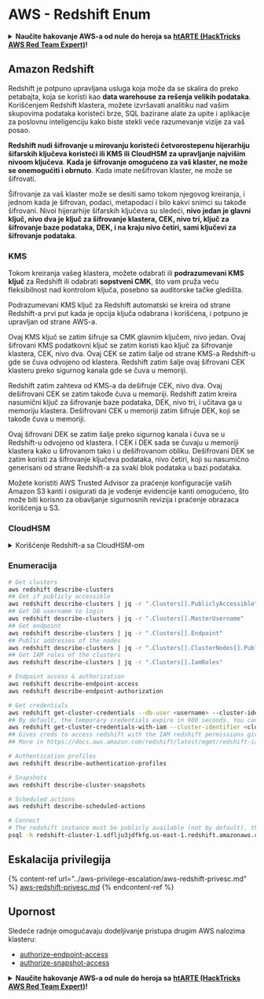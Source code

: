 # AWS - Redshift Enum

<details>

<summary><strong>Naučite hakovanje AWS-a od nule do heroja sa</strong> <a href="https://training.hacktricks.xyz/courses/arte"><strong>htARTE (HackTricks AWS Red Team Expert)</strong></a><strong>!</strong></summary>

Drugi načini podrške HackTricks-u:

* Ako želite da vidite **vašu kompaniju reklamiranu na HackTricks-u** ili **preuzmete HackTricks u PDF formatu** Proverite [**PLANOVE ZA PRIJAVU**](https://github.com/sponsors/carlospolop)!
* Nabavite [**zvanični PEASS & HackTricks swag**](https://peass.creator-spring.com)
* Otkrijte [**Porodicu PEASS**](https://opensea.io/collection/the-peass-family), našu kolekciju ekskluzivnih [**NFT-ova**](https://opensea.io/collection/the-peass-family)
* **Pridružite se** 💬 [**Discord grupi**](https://discord.gg/hRep4RUj7f) ili [**telegram grupi**](https://t.me/peass) ili nas **pratite** na **Twitteru** 🐦 [**@hacktricks\_live**](https://twitter.com/hacktricks\_live)**.**
* **Podelite svoje hakovanje trikove slanjem PR-ova na** [**HackTricks**](https://github.com/carlospolop/hacktricks) i [**HackTricks Cloud**](https://github.com/carlospolop/hacktricks-cloud) github repozitorijume.

</details>

## Amazon Redshift

Redshift je potpuno upravljana usluga koja može da se skalira do preko petabajta, koja se koristi kao **data warehouse za rešenja velikih podataka**. Korišćenjem Redshift klastera, možete izvršavati analitiku nad vašim skupovima podataka koristeći brze, SQL bazirane alate za upite i aplikacije za poslovnu inteligenciju kako biste stekli veće razumevanje vizije za vaš posao.

**Redshift nudi šifrovanje u mirovanju koristeći četvorostepenu hijerarhiju šifarskih ključeva koristeći ili KMS ili CloudHSM za upravljanje najvišim nivoom ključeva**. **Kada je šifrovanje omogućeno za vaš klaster, ne može se onemogućiti i obrnuto**. Kada imate nešifrovan klaster, ne može se šifrovati.

Šifrovanje za vaš klaster može se desiti samo tokom njegovog kreiranja, i jednom kada je šifrovan, podaci, metapodaci i bilo kakvi snimci su takođe šifrovani. Nivoi hijerarhije šifarskih ključeva su sledeći, **nivo jedan je glavni ključ, nivo dva je ključ za šifrovanje klastera, CEK, nivo tri, ključ za šifrovanje baze podataka, DEK, i na kraju nivo četiri, sami ključevi za šifrovanje podataka**.

### KMS

Tokom kreiranja vašeg klastera, možete odabrati ili **podrazumevani KMS ključ** za Redshift ili odabrati **sopstveni CMK**, što vam pruža veću fleksibilnost nad kontrolom ključa, posebno sa auditorske tačke gledišta.

Podrazumevani KMS ključ za Redshift automatski se kreira od strane Redshift-a prvi put kada je opcija ključa odabrana i korišćena, i potpuno je upravljan od strane AWS-a.

Ovaj KMS ključ se zatim šifruje sa CMK glavnim ključem, nivo jedan. Ovaj šifrovani KMS podatkovni ključ se zatim koristi kao ključ za šifrovanje klastera, CEK, nivo dva. Ovaj CEK se zatim šalje od strane KMS-a Redshift-u gde se čuva odvojeno od klastera. Redshift zatim šalje ovaj šifrovani CEK klasteru preko sigurnog kanala gde se čuva u memoriji.

Redshift zatim zahteva od KMS-a da dešifruje CEK, nivo dva. Ovaj dešifrovani CEK se zatim takođe čuva u memoriji. Redshift zatim kreira nasumični ključ za šifrovanje baze podataka, DEK, nivo tri, i učitava ga u memoriju klastera. Dešifrovani CEK u memoriji zatim šifruje DEK, koji se takođe čuva u memoriji.

Ovaj šifrovani DEK se zatim šalje preko sigurnog kanala i čuva se u Redshift-u odvojeno od klastera. I CEK i DEK sada se čuvaju u memoriji klastera kako u šifrovanom tako i u dešifrovanom obliku. Dešifrovani DEK se zatim koristi za šifrovanje ključeva podataka, nivo četiri, koji su nasumično generisani od strane Redshift-a za svaki blok podataka u bazi podataka.

Možete koristiti AWS Trusted Advisor za praćenje konfiguracije vaših Amazon S3 kanti i osigurati da je vođenje evidencije kanti omogućeno, što može biti korisno za obavljanje sigurnosnih revizija i praćenje obrazaca korišćenja u S3.

### CloudHSM

<details>

<summary>Korišćenje Redshift-a sa CloudHSM-om</summary>

Kada radite sa CloudHSM-om za obavljanje vašeg šifrovanja, prvo morate uspostaviti poverljivu vezu između vašeg HSM klijenta i Redshift-a koristeći klijentske i serverske sertifikate.

Ova veza je potrebna kako bi se obezbedile sigurne komunikacije, omogućavajući slanje ključeva za šifrovanje između vašeg HSM klijenta i vaših Redshift klastera. Koristeći nasumično generisan par privatnog i javnog ključa, Redshift kreira javni klijentski sertifikat, koji je šifrovan i čuvan od strane Redshift-a. Ovaj sertifikat mora biti preuzet i registrovan na vašem HSM klijentu, i dodeljen odgovarajućoj HSM particiji.

Zatim morate konfigurisati Redshift sa sledećim detaljima vašeg HSM klijenta: IP adresu HSM-a, ime particije HSM-a, lozinku particije HSM-a, i javni serverski sertifikat HSM-a, koji je šifrovan od strane CloudHSM-a koristeći interni glavni ključ. Kada su ove informacije obezbeđene, Redshift će potvrditi i verifikovati da može da se poveže i pristupi razvojnoj particiji.

Ako vaše interne sigurnosne politike ili upravljačke kontrole diktiraju da morate primeniti rotaciju ključeva, onda je to moguće sa Redshift-om omogućavajući vam rotaciju šifarskih ključeva za šifrovane klastera, međutim, morate biti svesni da tokom procesa rotacije ključeva, klaster će biti nedostupan vrlo kratko vreme, pa je najbolje rotirati ključeve samo kada je to potrebno, ili ako osećate da su možda kompromitovani.

Tokom rotacije, Redshift će rotirati CEK za vaš klaster i za sve rezervne kopije tog klastera. Rotiraće DEK za klaster ali nije moguće rotirati DEK za snimke smeštene u S3 koji su šifrovani korišćenjem DEK-a. Staviće klaster u stanje 'rotiranje ključeva' dok se proces ne završi, kada će status ponovo postati 'dostupan'.

</details>

### Enumeracija
```bash
# Get clusters
aws redshift describe-clusters
## Get if publicly accessible
aws redshift describe-clusters | jq -r ".Clusters[].PubliclyAccessible"
## Get DB username to login
aws redshift describe-clusters | jq -r ".Clusters[].MasterUsername"
## Get endpoint
aws redshift describe-clusters | jq -r ".Clusters[].Endpoint"
## Public addresses of the nodes
aws redshift describe-clusters | jq -r ".Clusters[].ClusterNodes[].PublicIPAddress"
## Get IAM roles of the clusters
aws redshift describe-clusters | jq -r ".Clusters[].IamRoles"

# Endpoint access & authorization
aws redshift describe-endpoint-access
aws redshift describe-endpoint-authorization

# Get credentials
aws redshift get-cluster-credentials --db-user <username> --cluster-identifier <cluster-id>
## By default, the temporary credentials expire in 900 seconds. You can optionally specify a duration between 900 seconds (15 minutes) and 3600 seconds (60 minutes).
aws redshift get-cluster-credentials-with-iam --cluster-identifier <cluster-id>
## Gives creds to access redshift with the IAM redshift permissions given to the current AWS account
## More in https://docs.aws.amazon.com/redshift/latest/mgmt/redshift-iam-access-control-identity-based.html

# Authentication profiles
aws redshift describe-authentication-profiles

# Snapshots
aws redshift describe-cluster-snapshots

# Scheduled actions
aws redshift describe-scheduled-actions

# Connect
# The redshift instance must be publicly available (not by default), the sg need to allow inbounds connections to the port and you need creds
psql -h redshift-cluster-1.sdflju3jdfkfg.us-east-1.redshift.amazonaws.com -U admin -d dev -p 5439
```
## Eskalacija privilegija

{% content-ref url="../aws-privilege-escalation/aws-redshift-privesc.md" %}
[aws-redshift-privesc.md](../aws-privilege-escalation/aws-redshift-privesc.md)
{% endcontent-ref %}

## Upornost

Sledeće radnje omogućavaju dodeljivanje pristupa drugim AWS nalozima klasteru:

* [authorize-endpoint-access](https://docs.aws.amazon.com/cli/latest/reference/redshift/authorize-endpoint-access.html)
* [authorize-snapshot-access](https://docs.aws.amazon.com/cli/latest/reference/redshift/authorize-snapshot-access.html)

<details>

<summary><strong>Naučite hakovanje AWS-a od nule do heroja sa</strong> <a href="https://training.hacktricks.xyz/courses/arte"><strong>htARTE (HackTricks AWS Red Team Expert)</strong></a><strong>!</strong></summary>

Drugi načini podrške HackTricks-u:

* Ako želite da vidite **vašu kompaniju reklamiranu na HackTricks-u** ili da **preuzmete HackTricks u PDF formatu** proverite [**PLANOVE ZA PRETPLATU**](https://github.com/sponsors/carlospolop)!
* Nabavite [**zvanični PEASS & HackTricks swag**](https://peass.creator-spring.com)
* Otkrijte [**The PEASS Family**](https://opensea.io/collection/the-peass-family), našu kolekciju ekskluzivnih [**NFT-ova**](https://opensea.io/collection/the-peass-family)
* **Pridružite se** 💬 [**Discord grupi**](https://discord.gg/hRep4RUj7f) ili [**telegram grupi**](https://t.me/peass) ili nas **pratite** na **Twitteru** 🐦 [**@hacktricks\_live**](https://twitter.com/hacktricks\_live)**.**
* **Podelite svoje hakovanje trikove slanjem PR-ova na** [**HackTricks**](https://github.com/carlospolop/hacktricks) i [**HackTricks Cloud**](https://github.com/carlospolop/hacktricks-cloud) github repozitorijume.

</details>
